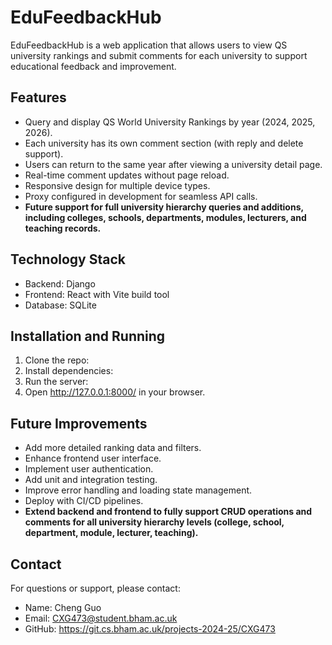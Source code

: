 # EduFeedbackHub

EduFeedbackHub is a web application that allows users to view QS university rankings and submit comments for each university to support educational feedback and improvement.

## Features

- Query and display QS World University Rankings by year (2024, 2025, 2026).
- Each university has its own comment section (with reply and delete support).
- Users can return to the same year after viewing a university detail page.
- Real-time comment updates without page reload.
- Responsive design for multiple device types.
- Proxy configured in development for seamless API calls.
- **Future support for full university hierarchy queries and additions, including colleges, schools, departments, modules, lecturers, and teaching records.**

## Technology Stack

- Backend: Django
- Frontend: React with Vite build tool
- Database: SQLite

## Installation and Running

1. Clone the repo:
2. Install dependencies:
3. Run the server:
4. Open http://127.0.0.1:8000/ in your browser.

## Future Improvements

- Add more detailed ranking data and filters.
- Enhance frontend user interface.
- Implement user authentication.
- Add unit and integration testing.
- Improve error handling and loading state management.
- Deploy with CI/CD pipelines.
- **Extend backend and frontend to fully support CRUD operations and comments for all university hierarchy levels (college, school, department, module, lecturer, teaching).**

## Contact

For questions or support, please contact:

- Name: Cheng Guo  
- Email: CXG473@student.bham.ac.uk  
- GitHub: https://git.cs.bham.ac.uk/projects-2024-25/CXG473
